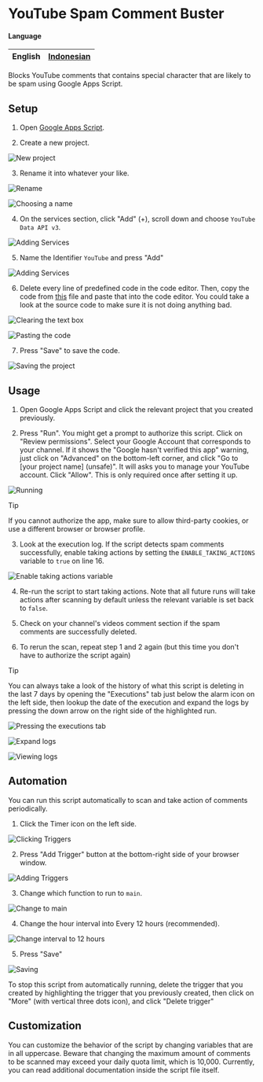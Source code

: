 # YouTube Spam Comment Buster

#### Language

| English | [Indonesian](README.id.md) |
|-|-|

Blocks YouTube comments that contains special character that are likely to be spam using Google Apps Script.

## Setup

1. Open [Google Apps Script](https://script.google.com/home).

2. Create a new project.

![New project](./screenshots/setup-2.png)

3. Rename it into whatever your like.

![Rename](./screenshots/setup-3.1.png)

![Choosing a name](./screenshots/setup-3.2.png)

4. On the services section, click "Add" (+), scroll down and choose `YouTube Data API v3`.

![Adding Services](./screenshots/setup-4.png)

5. Name the Identifier `YouTube` and press "Add"

![Adding Services](./screenshots/setup-5.png)

6. Delete every line of predefined code in the code editor. Then, copy the code from [this](./src/apps-script/main.gs) file and paste that into the code editor. You could take a look at the source code to make sure it is not doing anything bad.

![Clearing the text box](./screenshots/setup-6.1.png)

![Pasting the code](./screenshots/setup-6.2.png)

7. Press "Save" to save the code.

![Saving the project](./screenshots/setup-7.png)

## Usage

1. Open Google Apps Script and click the relevant project that you created previously.

2. Press "Run". You might get a prompt to authorize this script. Click on "Review permissions". Select your Google Account that corresponds to your channel. If it shows the "Google hasn't verified this app" warning, just click on "Advanced" on the bottom-left corner, and click "Go to [your project name] (unsafe)". It will asks you to manage your YouTube account. Click "Allow". This is only required once after setting it up.

![Running](./screenshots/usage-2.png)

> [!TIP]
> If you cannot authorize the app, make sure to allow third-party cookies, or use a different browser or browser profile.

3. Look at the execution log. If the script detects spam comments successfully, enable taking actions by setting the `ENABLE_TAKING_ACTIONS` variable to `true` on line 16.

![Enable taking actions variable](./screenshots/usage-3.png)

4. Re-run the script to start taking actions. Note that all future runs will take actions after scanning by default unless the relevant variable is set back to `false`.

5. Check on your channel's videos comment section if the spam comments are successfully deleted.

6. To rerun the scan, repeat step 1 and 2 again (but this time you don't have to authorize the script again)

> [!TIP]
> You can always take a look of the history of what this script is deleting in the last 7 days by opening the "Executions" tab just below the alarm icon on the left side, then lookup the date of the execution and expand the logs by pressing the down arrow on the right side of the highlighted run.
> 
> ![Pressing the executions tab](./screenshots/tip-history-1.png)
> 
> ![Expand logs](./screenshots/tip-history-2.png)
> 
> ![Viewing logs](./screenshots/tip-history-3.png)

## Automation

You can run this script automatically to scan and take action of comments periodically.

1. Click the Timer icon on the left side.

![Clicking Triggers](./screenshots/automation-1.png)

2. Press "Add Trigger" button at the bottom-right side of your browser window.

![Adding Triggers](./screenshots/automation-2.png)

3. Change which function to run to `main`.

![Change to main](./screenshots/automation-3.png)

4. Change the hour interval into Every 12 hours (recommended).

![Change interval to 12 hours](./screenshots/automation-4.png)

5. Press "Save"

![Saving](./screenshots/automation-5.png)

To stop this script from automatically running, delete the trigger that you created by highlighting the trigger that you previously created, then click on "More" (with vertical three dots icon), and click "Delete trigger"

## Customization

You can customize the behavior of the script by changing variables that are in all uppercase. Beware that changing the maximum amount of comments to be scanned may exceed your daily quota limit, which is 10,000. Currently, you can read additional documentation inside the script file itself.
